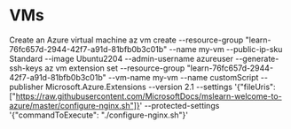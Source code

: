 # VMs
Create an Azure virtual machine
az vm create --resource-group "learn-76fc657d-2944-42f7-a91d-81bfb0b3c01b" --name my-vm --public-ip-sku Standard --image Ubuntu2204 --admin-username azureuser --generate-ssh-keys
az vm extension set --resource-group "learn-76fc657d-2944-42f7-a91d-81bfb0b3c01b" --vm-name my-vm --name customScript --publisher Microsoft.Azure.Extensions --version 2.1 --settings '{"fileUris":["https://raw.githubusercontent.com/MicrosoftDocs/mslearn-welcome-to-azure/master/configure-nginx.sh"]}' --protected-settings '{"commandToExecute": "./configure-nginx.sh"}'
